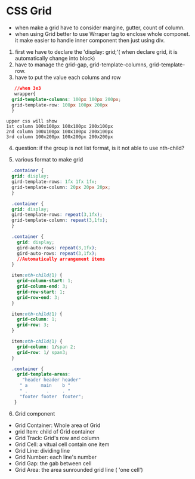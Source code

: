 # CSS Grid
- when make a grid have to consider margine, gutter, count of column.
- when using Grid better to use Wrraper tag to enclose whole componet. it make easier to handle inner component then just using div. 

 1. first we have to declare the 'display: grid;'( when declare grid, it is automatically change into block)
 2. have to manage the grid-gap, grid-template-columns, grid-template-row.
 3. have to put the value each colums and row 
 ```css
    //when 3x3 
    wrapper{
   grid-template-columns: 100px 100px 200px;
   grid-template-row: 100px 100px 200px
   }
   ```
    upper css will show 
    1st column 100x100px 100x100px 200x100px 
    2nd column 100x100px 100x100px 200x100px
    3rd column 100x200px 100x200px 200x200px
 
 4. question: if the group is not list format, is it not able to use nth-child? 

5. various format to make grid 
  ```css
    .container {
    grid: display; 
    gird-template-rows: 1fx 1fx 1fx; 
    grid-template-column: 20px 20px 20px;
    }
  ```
  ```css
    .container {
    grid: display; 
    gird-template-rows: repeat(3,1fx); 
    grid-template-column: repeat(3,1fx);
    }
  ```
  ```css
    .container {
      grid: display; 
      gird-auto-rows: repeat(3,1fx); 
      gird-auto-rows: repeat(3,1fx);
      //Automatically arrangement items
    }
  ```
  ```css
    item:nth-child(1) {
      grid-column-start: 1;
      grid-column-end: 3;
      grid-row-start: 1;
      grid-row-end: 3;
    }
  ```
  ```css
    item:nth-child(1) {
      grid-column: 1;
      grid-row: 3;
    }
  ```
  ```css
    item:nth-child(1) {
      grid-column: 1/span 2;
      grid-row: 1/ span3;
    }
  ```
  ```css
    .container {
      grid-template-areas:
        "header header header"
       " a     main    b "
       " .       .     . "
       "footer footer  footer";
     }
  ```
6. Grid component
  - Grid Container: Whole area of Grid 
  - grid Item: child of Grid container  
  - Grid Track: Grid's row and column 
  - Grid Cell: a vitual cell contain one item
  - Grid Line: dividing line
  - Grid Number: each line's number
  - Grid Gap: the gab between cell
  - Grid Area: the area sunrounded grid line ( 'one cell')


